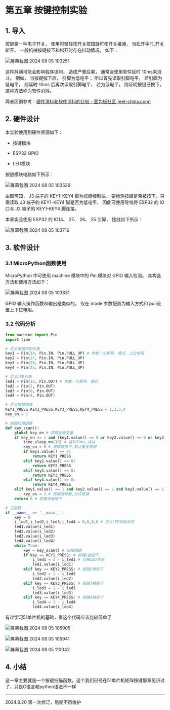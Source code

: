 # 第五章 按键控制实验

## 1. 导入

按键是一种电子开关， 使用时轻轻按开关按钮就可使开关接通， 当松开手时,开关断开。 一般机械按键按下和松开时存在抖动情况， 如下：

![屏幕截图 2024 08 05 103251](https://img.picgo.net/2024/08/05/-2024-08-05-1032515cbb85aa4baaa49b.png)

这种抖动可能会影响程序误判， 造成严重后果， 通常会使用软件延时 10ms来消斗。 例如， 当按键按下后， 引脚为低电平； 所以首先读取引脚电平， 若引脚为低电平， 则延时 10ms 后再次读取引脚电平， 若为低电平， 则证明按键已按下。这种方法称为软件消抖。

两者区别参考：[硬件消抖和软件消抖的比较 - 面包板社区 (eet-china.com)](https://mbb.eet-china.com/tech/t5/24494.html)

## 2. 硬件设计

本实验使用到硬件资源如下：

- 按键模块

- ESP32 GPIO

- LED模块

按键模块电路如下所示：

![屏幕截图 2024 08 05 103529](https://img.picgo.net/2024/08/05/-2024-08-05-103529ede5b9e6adcb35a5.png)

由图可知， J3 端子的 KEY1-KEY4 脚为按键控制端， 要检测按键是否被按下，只需读取 J3 端子的 KEY1-KEY4 脚是否为低电平， 因此可使用导线将 ESP32 的 IO口与 J2 端子的 KEY1-KEY4 脚连接。

本章实验使用 ESP32 的 IO14、 27、 26、 25 引脚， 接线如下所示：

![屏幕截图 2024 08 05 103716](https://img.picgo.net/2024/08/05/-2024-08-05-10371692bdeb83c81a39c9.png)

## 3. 软件设计

### 3.1 MicroPython函数使用

MicroPython 中可使用 machine 模块中的 Pin 模块对 GPIO 输入检测。 其构造方法和使用方法如下：

![屏幕截图 2024 08 05 103831](https://img.picgo.net/2024/08/05/-2024-08-05-103831dff5a75b02cea36f.png)

GPIO 输入操作函数和输出是类似的， 仅在 mode 参数配置为输入方式和 pull设置上下拉电阻。

### 3.2 代码分析

```python
from machine import Pin
import time

# 定义按键控制对象
key1 = Pin(14, Pin.IN, Pin.PULL_UP) # 参数：引脚号，模式，上拉电阻
key2 = Pin(27, Pin.IN, Pin.PULL_UP)
key3 = Pin(26, Pin.IN, Pin.PULL_UP)
key4 = Pin(25, Pin.IN, Pin.PULL_UP)

# 定义LED对象
led1 = Pin(15, Pin.OUT) # 参数：引脚号，模式
led2 = Pin(2, Pin.OUT)
led3 = Pin(0, Pin.OUT)
led4 = Pin(4, Pin.OUT)

# 定义按键键值
KEY1_PRESS,KEY2_PRESS,KEY3_PRESS,KEY4_PRESS = 1,2,3,4
key_en = 1

# 按键扫描函数
def key_scan():
    global key_en # 声明全局变量
    if key_en == 1 and (key1.value() == 0 or key2.value() == 0 or key3.value() == 0 or key4.value() == 0): # 按键被按下
        time.sleep_ms(10) # 延时10ms,消抖
        key_en = 0 # 按键被按下,禁止重复按键
        if key1.value() == 0:
            return KEY1_PRESS
        elif key2.value() == 0:
            return KEY2_PRESS
        elif key3.value() == 0:
            return KEY3_PRESS
        elif key4.value() == 0:
            return KEY4_PRESS
    elif key1.value() == 1 and key2.value() == 1 and key3.value() == 1 and key4.value() == 1: # 按键被释放
        key_en = 1 # 按键被释放,允许按键
    return 0 # 按键未被按下

# 主函数
if __name__ == '__main__':
    key = 0
    i_led1,i_led2,i_led3,i_led4 = 0,0,0,0 # 定义LED初始状态
    led1.value(i_led1)
    led2.value(i_led2)
    led3.value(i_led3)
    led4.value(i_led4)
    while True:
        key = key_scan() # 扫描按键
        if key == KEY1_PRESS: # 按键1被按下
            i_led1 = 1 - i_led1 # 切换LED状态
            led1.value(i_led1)
        elif key == KEY2_PRESS: # 按键2被按下
            i_led2 = 1 - i_led2
            led2.value(i_led2)
        elif key == KEY3_PRESS: # 按键3被按下
            i_led3 = 1 - i_led3
            led3.value(i_led3)
        elif key == KEY4_PRESS: # 按键4被按下
            i_led4 = 1 - i_led4
            led4.value(i_led4)
```

有过学习51单片机的基础，看这个代码应该比较简单了

![屏幕截图 2024 08 05 105905](https://img.picgo.net/2024/08/05/-2024-08-05-105905a65a82b9240d4b00.png)

![屏幕截图 2024 08 05 105941](https://img.picgo.net/2024/08/05/-2024-08-05-1059419ee69a51a6602abe.png)

![屏幕截图 2024 08 05 110042](https://img.picgo.net/2024/08/05/-2024-08-05-11004227fe34fc30fa21d1.png)

## 4. 小结

这一章主要就是一个按键扫描函数，这个我们已经在51单片机矩阵按键那章见识过了，只是C语言和python语法不一样

---

2024.8.20 第一次修订，后期不再维护
